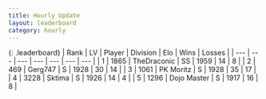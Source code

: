 ```yaml
---
title: Hourly Update
layout: leaderboard
category: hourly
---
```


{: .leaderboard}
| Rank | LV | Player | Division | Elo | Wins | Losses |
| --- | --- | --- | --- | --- | --- | --- |
| <span data-change="0">1</span> | 1865 | <span title="ID: 544310">TheDraconic</span> | SS | <span data-change="0">1959</span> | <span data-change="0">14</span> | <span data-change="0">8</span> |
| <span data-change="0">2</span> | 469 | <span title="ID: 693352">Gerg747</span> | S | <span data-change="0">1928</span> | <span data-change="0">30</span> | <span data-change="0">14</span> |
| <span data-change="0">3</span> | 1061 | <span title="ID: 427478">PK Moritz</span> | S | <span data-change="0">1928</span> | <span data-change="0">35</span> | <span data-change="0">17</span> |
| <span data-change="0">4</span> | 3228 | <span title="ID: 353063">Sktima</span> | S | <span data-change="0">1926</span> | <span data-change="0">14</span> | <span data-change="0">4</span> |
| <span data-change="0">5</span> | 1296 | <span title="ID: 431504">Dojo Master</span> | S | <span data-change="0">1917</span> | <span data-change="0">16</span> | <span data-change="0">8</span> |